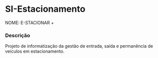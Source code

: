 # SI-Estacionamento

NOME: E-STACIONAR +

### Descrição

Projeto de informatização da gestão de entrada, saída e permanência de veículos em estacionamento.

